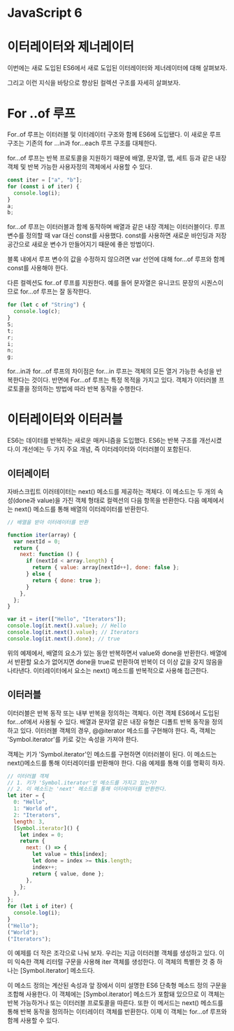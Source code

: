 # JavaScript 6

# 이터레이터와 제너레이터

이번에는 새로 도입된 ES6에서 새로 도입된 이터레이터와 제너레이터에 대해 살펴보자.

그리고 이런 지식을 바탕으로 향상된 컬렉션 구조를 자세히 살펴보자.

# For ..of 루프

For..of 루프는 이터러블 및 이터레이터 구조와 함께 ES6에 도입됐다. 이 새로운 루프 구조는 기존의 for ...in과 for...each 루프 구조를 대체한다.

for...of 루프는 반복 프로토콜을 지원하기 때문에 배열, 문자열, 맵, 세트 등과 같은 내장 객체 및 반복 가능한 사용자정의 객체에서 사용할 수 있다.

```js
const iter = ["a", "b"];
for (const i of iter) {
  console.log(i);
}
a;
b;
```

for...of 루프는 이터러블과 함께 동작하며 배열과 같은 내장 객체는 이터러블이다. 루프 변수를 정의할 때 var 대신 const를 사용했다. const를 사용하면 새로운 바인딩과 저장공간으로 새로운 변수가 만들어지기 때문에 좋은 방법이다.

블록 내에서 루프 변수의 값을 수정하지 않으려면 var 선언에 대해 for...of 루프와 함께 const를 사용해야 한다.

다른 컬렉션도 for..of 루프를 지원한다. 예를 들어 문자열은 유니코드 문장의 시퀀스이므로 for...of 루프는 잘 동작한다.

```js
for (let c of "String") {
  console.log(c);
}
S;
t;
r;
i;
n;
g;
```

for...in과 for...of 루프의 차이점은 for...in 루프는 객체의 모든 열거 가능한 속성을 반복한다는 것이다. 반면에 For...of 루프는 특정 목적을 가지고 있다. 객체가 이터러블 프로토콜을 정의하는 방법에 따라 반복 동작을 수행한다.

# 이터레이터와 이터러블

ES6는 데이터를 반복하는 새로운 매커니즘을 도입했다. ES6는 반복 구조를 개선시켰다.이 개선에는 두 가지 주요 개념, 즉 이터레이터와 이터러블이 포함된다.

## 이터레이터

자바스크립트 이러테이터는 next() 메소드를 제공하는 객체다. 이 메소드는 두 개의 속성(done과 value)을 가진 객체 형태로 컬렉션의 다음 항목을 반환한다. 다음 예제에서는 next() 메소드를 통해 배열의 이터레이터를 반환한다.

```js
// 배열을 받아 이터레이터를 반환

function iter(array) {
  var nextId = 0;
  return {
    next: function () {
      if (nextId < array.length) {
        return { value: array[nextId++], done: false };
      } else {
        return { done: true };
      }
    },
  };
}

var it = iter(["Hello", "Iterators"]);
console.log(it.next().value); // Hello
console.log(it.next().value); // Iterators
console.log(it.next().done); // true
```

위의 예제에서, 배열의 요소가 있는 동안 반복하면서 value와 done을 반환한다. 배열에서 반환할 요소가 없어지면 done을 true로 반환하여 반복이 더 이상 값을 갖지 않음을 나타낸다. 이터레이터에서 요소는 next() 메소드를 반복적으로 사용해 접근한다.

## 이터러블

이터러블은 반복 동작 또는 내부 반복을 정의하는 객체다. 이런 객체 ES6에서 도입된 for...of에서 사용될 수 있다. 배열과 문자열 같은 내장 유형은 디폴트 반복 동작을 정의하고 있다. 이터러블 객체의 경우, @@iterator 메소드를 구현해야 한다. 즉, 객체는 'Symbol.iterator'를 키로 갖는 속성을 가져야 한다.

객체는 키가 'Symbol.iterator'인 메소드를 구현하면 이터러블이 된다. 이 메소드는 next()메소드를 통해 이터레이터를 반환해야 한다. 다음 예제를 통해 이를 명확히 하자.

```js
// 이터러블 객체
// 1. 키가 'Symbol.iterator'인 메소드를 가지고 있는가?
// 2. 이 메소드는 'next' 메소드를 통해 이터레이터를 반환한다.
let iter = {
  0: "Hello",
  1: "World of",
  2: "Iterators",
  length: 3,
  [Symbol.iterator]() {
    let index = 0;
    return {
      next: () => {
        let value = this[index];
        let done = index >= this.length;
        index++;
        return { value, done };
      },
    };
  },
};
for (let i of iter) {
  console.log(i);
}
("Hello");
("World");
("Iterators");
```

이 예제를 더 작은 조각으로 나눠 보자. 우리는 지금 이터러블 객체를 생성하고 있다. 이미 익숙한 객체 리터럴 구문을 사용해 iter 객체를 생성한다. 이 객체의 특별한 것 중 하나는 [Symbol.iterator] 메소드다.

이 메소드 정의는 계산된 속성과 앞 장에서 이미 설명한 ES6 단축형 메소드 정의 구문을 조합해 사용한다. 이 객체에는 [Symbol.iterator] 메소드가 포함돼 있으므로 이 객체는 반복 가능하거나 또는 이터러블 프로토콜을 따른다. 또한 이 메서드는 next() 메소드를 통해 반복 동작을 정의하는 이터레이터 객체를 반환한다. 이제 이 객체는 for...of 루프와 함께 사용할 수 있다.
